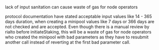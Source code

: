 lack of input sanitation can cause waste of gas for node operators 

protocol documentation have stated acceptable input values like 14 - 365 days duration, when creating a minipool values like 7 days or 366 days are not checked and are accepted. Even though there is a manual review by rialto before initiateStaking, this will be a waste of gas for node operators who created the minipool with bad parameters as they have to resubmit another call instead of reverting at the first bad parameter call. 

